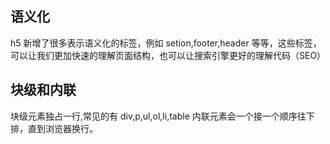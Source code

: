 ## 语义化

h5 新增了很多表示语义化的标签，例如 setion,footer,header 等等，这些标签，可以让我们更加快速的理解页面结构，也可以让搜索引擎更好的理解代码（SEO）

## 块级和内联

块级元素独占一行,常见的有 div,p,ul,ol,li,table
内联元素会一个接一个顺序往下排，直到浏览器换行。
